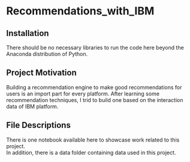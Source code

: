 # Recommendations_with_IBM
## Installation
There should be no necessary libraries to run the code here beyond the Anaconda distribution of Python.

## Project Motivation
Building a recommendation engine to make good recommendations for users is an import part for every platform. After learning some recommendation techniques, I trid to build one based on the interaction data of IBM platform. 

## File Descriptions
There is one notebook available here to showcase work related to this project.\
In addition, there is a data folder containing data used in this project.
